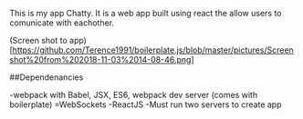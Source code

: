 This is my app Chatty. It is a web app built using react the allow users to comunicate with eachother.

(Screen shot to app)[https://github.com/Terence1991/boilerplate.js/blob/master/pictures/Screenshot%20from%202018-11-03%2014-08-46.png]


##Dependenancies


-webpack with Babel, JSX, ES6, webpack dev server (comes with boilerplate)
=WebSockets 
-ReactJS
-Must run two servers to create app
